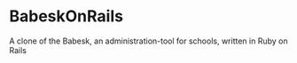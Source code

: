 BabeskOnRails
=============

A clone of the Babesk, an administration-tool for schools, written in Ruby on Rails
